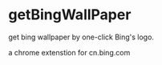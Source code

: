 # getBingWallPaper

get bing wallpaper by one-click Bing's logo.

a chrome extenstion for cn.bing.com

